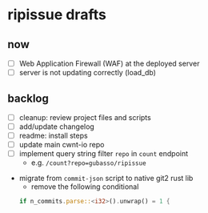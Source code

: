 # ripissue drafts

## now

- [ ] Web Application Firewall (WAF) at the deployed server
- [ ] server is not updating correctly (load_db)

## backlog

- [ ] cleanup: review project files and scripts
- [ ] add/update changelog
- [ ] readme: install steps
- [ ] update main cwnt-io repo
- [ ] implement query string filter `repo` in `count` endpoint
  - e.g. `/count?repo=gubasso/ripissue`
- migrate from `commit-json` script to native git2 rust lib
  - remove the following conditional
  ```rs
  if n_commits.parse::<i32>().unwrap() = 1 {
  ```
